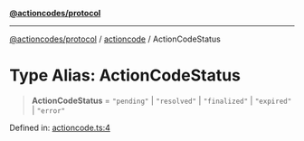 [**@actioncodes/protocol**](../../README.md)

***

[@actioncodes/protocol](../../modules.md) / [actioncode](../README.md) / ActionCodeStatus

# Type Alias: ActionCodeStatus

> **ActionCodeStatus** = `"pending"` \| `"resolved"` \| `"finalized"` \| `"expired"` \| `"error"`

Defined in: [actioncode.ts:4](https://github.com/otaprotocol/actioncodes/blob/b4bc06f6d42b5f06660c6f068ac123b4cd9daff7/src/actioncode.ts#L4)
